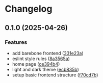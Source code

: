 # Changelog

## 0.1.0 (2025-04-26)


### Features

* add barebone frontend ([331e23a](https://github.com/ThomasMiller01/KapitelShelf/commit/331e23a11b571ec01dc8773c9eec18659d73a1eb))
* eslint style rules ([8a3565a](https://github.com/ThomasMiller01/KapitelShelf/commit/8a3565a026bfbe773162942e61d587691ed0be12))
* home page ([ce394b4](https://github.com/ThomasMiller01/KapitelShelf/commit/ce394b4169e4f909470bebfbf53cada57b92557e))
* light and dark theme ([ecb835b](https://github.com/ThomasMiller01/KapitelShelf/commit/ecb835bc06b6f986e9cac0a347a7d431ff4011d8))
* setup basic frontend structure ([f70cd7b](https://github.com/ThomasMiller01/KapitelShelf/commit/f70cd7b41224253eb592de9f8b212a9e1f3907f4))
